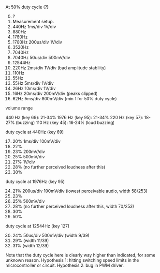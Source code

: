 At 50% duty cycle (?)

0. ?
1. Measurement setup.
2. 440Hz 1ms/div 1V/div
3. 880Hz 
4. 1760Hz
5. 1760Hz 200us/div 1V/div
6. 3520Hz
7. 7040Hz
8. 7040Hz 50us/div 500mV/div
9. 12544Hz
10. 220Hz 2ms/div 1V/div (bad amplitude stability)
11. 110Hz
12. 55Hz
13. 55Hz 5ms/div 1V/div
14. 26Hz 10ms/div 1V/div
15. 16Hz 20ms/div 200mV/div (peaks clipped)
16. 62Hz 5ms/div 800mV/div (min f for 50% duty cycle)

volume range

440 Hz (key 69): 21-34%
1976 Hz (key 95): 21-34%
220 Hz (key 57): 18-27% (buzzing)
110 Hz (key 45): 16-24% (loud buzzing)

duty cycle at 440Hz (key 69)

17. 20% 1ms/div 100mV/div
18. 22%
19. 23% 200mV/div
20. 25% 500mV/div
21. 27% 1V/div
22. 28% (no further perceived loudness after this)
23. 30% 

duty cycle at 1976Hz (key 95)

24. 21% 200us/div 100mV/div (lowest perceivable audio, width 58/253)
25. 23%
26. 25% 500mV/div
27. 28% (no further perceived loudness after this, width 70/253)
28. 30%
29. 50%

duty cycle at 12544Hz (key 127)

30. 24% 50us/div 500mV/div (width 9/39)
31. 29% (width 11/39)
32. 31% (width 12/39)

Note that the duty cycle here is clearly way higher than
indicated, for some unknown reason. Hypothesis 1: hitting
switching speed limits in the microcontroller or
circuit. Hypothesis 2: bug in PWM driver.

